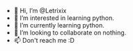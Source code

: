 - 👋 Hi, I’m @Letrixix
- 👀 I’m interested in learning python.
- 🌱 I’m currently learning python.
- 💞️ I’m looking to collaborate on nothing.
- 📫 Don't reach me :D
